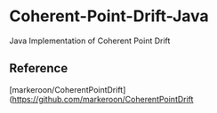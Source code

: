 # Coherent-Point-Drift-Java
Java Implementation of Coherent Point Drift

## Reference

[markeroon/CoherentPointDrift](https://github.com/markeroon/CoherentPointDrift